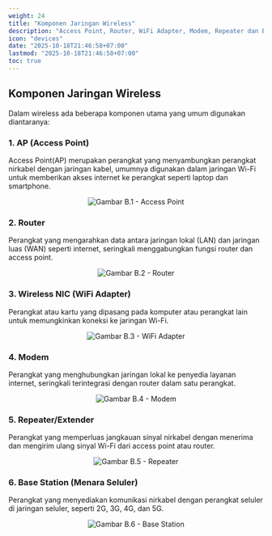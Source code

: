```yaml
---
weight: 24
title: "Komponen Jaringan Wireless"
description: "Access Point, Router, WiFi Adapter, Modem, Repeater dan Base Station"
icon: "devices"
date: "2025-10-18T21:46:58+07:00"
lastmod: "2025-10-18T21:46:58+07:00"
toc: true
---
```


## Komponen Jaringan Wireless

Dalam wireless ada beberapa komponen utama yang umum digunakan
diantaranya:

### 1. AP (Access Point)

Access Point(AP) merupakan perangkat yang menyambungkan perangkat
nirkabel dengan jaringan kabel, umumnya digunakan dalam jaringan Wi-Fi untuk
memberikan akses internet ke perangkat seperti laptop dan smartphone.

<center>
<img src="/images/babFour/b.1.PNG" alt="Gambar B.1 - Access Point" class="img-fluid mb-3 responsive-img">
</center>

### 2. Router

Perangkat yang mengarahkan data antara jaringan lokal (LAN) dan jaringan
luas (WAN) seperti internet, seringkali menggabungkan fungsi router dan access
point.

<center>
<img src="/images/babFour/b.2.PNG" alt="Gambar B.2 - Router" class="img-fluid mb-3 responsive-img">
</center>

### 3. Wireless NIC (WiFi Adapter)

Perangkat atau kartu yang dipasang pada komputer atau perangkat lain untuk
memungkinkan koneksi ke jaringan Wi-Fi.

<center>
<img src="/images/babFour/b.3.PNG" alt="Gambar B.3 - WiFi Adapter" class="img-fluid mb-3 responsive-img">
</center>

### 4. Modem

Perangkat yang menghubungkan jaringan lokal ke penyedia layanan internet,
seringkali terintegrasi dengan router dalam satu perangkat.

<center>
<img src="/images/babFour/b.4.PNG" alt="Gambar B.4 - Modem" class="img-fluid mb-3 responsive-img">
</center>

### 5. Repeater/Extender

Perangkat yang memperluas jangkauan sinyal nirkabel dengan menerima dan
mengirim ulang sinyal Wi-Fi dari access point atau router.

<center>
<img src="/images/babFour/b.5.PNG" alt="Gambar B.5 - Repeater" class="img-fluid mb-3 responsive-img">
</center>

### 6. Base Station (Menara Seluler)

Perangkat yang menyediakan komunikasi nirkabel dengan perangkat seluler di
jaringan seluler, seperti 2G, 3G, 4G, dan 5G.

<center>
<img src="/images/babFour/b.6.PNG" alt="Gambar B.6 - Base Station" class="img-fluid mb-3 responsive-img">
</center>
